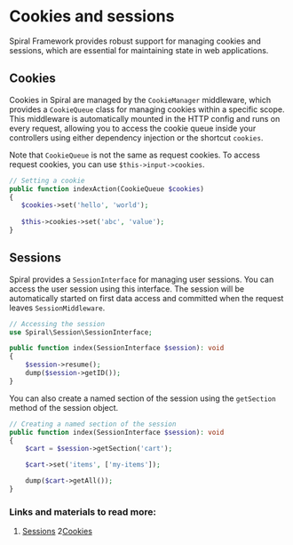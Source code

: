 # Cookies and sessions

Spiral Framework provides robust support for managing cookies and sessions, which are essential for maintaining state in web applications.

## Cookies

Cookies in Spiral are managed by the `CookieManager` middleware, which provides a `CookieQueue` class for managing cookies within a specific scope. This middleware is automatically mounted in the HTTP config and runs on every request, allowing you to access the cookie queue inside your controllers using either dependency injection or the shortcut `cookies`.

Note that `CookieQueue` is not the same as request cookies. To access request cookies, you can use `$this->input->cookies`.

```php
// Setting a cookie
public function indexAction(CookieQueue $cookies)
{
   $cookies->set('hello', 'world');
   
   $this->cookies->set('abc', 'value');
}
```

## Sessions

Spiral provides a `SessionInterface` for managing user sessions. You can access the user session using this interface. The session will be automatically started on first data access and committed when the request leaves `SessionMiddleware`.

```php
// Accessing the session
use Spiral\Session\SessionInterface;

public function index(SessionInterface $session): void
{
    $session->resume();
    dump($session->getID());
}
```

You can also create a named section of the session using the `getSection` method of the session object.

```php
// Creating a named section of the session
public function index(SessionInterface $session): void
{
    $cart = $session->getSection('cart');

    $cart->set('items', ['my-items']);

    dump($cart->getAll());
}
```

### Links and materials to read more:
1. [Sessions](https://spiral.dev/docs/basics-session/current/en)
2[Cookies](https://spiral.dev/docs/http-cookies/1.0/en)
